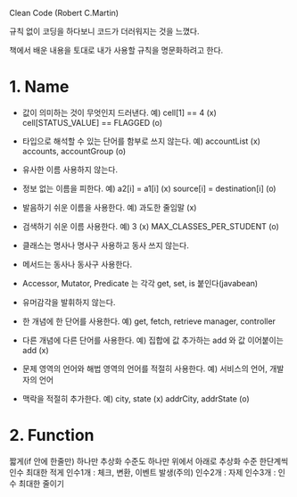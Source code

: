 Clean Code (Robert C.Martin)

규칙 없이 코딩을 하다보니 코드가 더러워지는 것을 느꼈다.

책에서 배운 내용을 토대로 내가 사용할 규칙을 명문화하려고 한다.

# 1. Name
  + 값이 의미하는 것이 무엇인지 드러낸다.
  예) cell[1] == 4  (x)       cell[STATUS_VALUE] == FLAGGED (o)
 
  + 타입으로 해석할 수 있는 단어를 함부로 쓰지 않는다.
  예) accountList (x)        accounts, accountGroup  (o)

  + 유사한 이름 사용하지 않는다.

  + 정보 없는 이름을 피한다.
  예) a2[i] = a1[i] (x)       source[i] = destination[i] (o)

  + 발음하기 쉬운 이름을 사용한다.
  예) 과도한 줄임말 (x)

  + 검색하기 쉬운 이름 사용한다.
  예) 3 (x)       MAX_CLASSES_PER_STUDENT (o)
   
  + 클래스는 명사나 명사구 사용하고 동사 쓰지 않는다.
  
  + 메서드는 동사나 동사구 사용한다.
  
  + Accessor, Mutator, Predicate 는 각각 get, set, is 붙인다(javabean)
  
  + 유머감각을 발휘하지 않는다.
  
  + 한 개념에 한 단어를 사용한다.
  예) get, fetch, retrieve     manager, controller
  
  + 다른 개념에 다른 단어를 사용한다.
  예) 집합에 값 추가하는 add 와 값 이어붙이는 add (x)
  
  + 문제 영역의 언어와 해법 영역의 언어를 적절히 사용한다.
  예) 서비스의 언어, 개발자의 언어
  
  + 맥락을 적절히 추가한다.
  예) city, state (x)        addrCity, addrState (o)
  
# 2. Function
짧게(if 안에 한줄만)
하나만
추상화 수준도 하나만
위에서 아래로 추상화 수준 한단계씩
인수 최대한 적게
인수1개 : 체크, 변환, 이벤트 발생(주의)
인수2개 : 자제
인수3개 : 인수 최대한 줄이기
